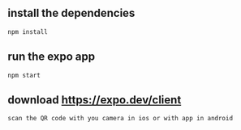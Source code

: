 ## install the dependencies
```
npm install
```
## run the expo app
```
npm start
```
## download https://expo.dev/client
```
scan the QR code with you camera in ios or with app in android
```
